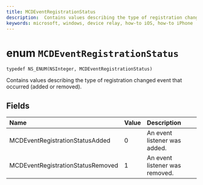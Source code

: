 ```yaml
---
title: MCDEventRegistrationStatus
description:  Contains values describing the type of registration changed event that occurred (added or removed).
keywords: microsoft, windows, device relay, how-to iOS, how-to iPhone
---
```


# enum `MCDEventRegistrationStatus` 

```
typedef NS_ENUM(NSInteger, MCDEventRegistrationStatus)
```  

Contains values describing the type of registration changed event that occurred (added or removed). 

## Fields
| Name | Value | Description |
|:---|:---|:---|
| MCDEventRegistrationStatusAdded | 0 | An event listener was added. |
| MCDEventRegistrationStatusRemoved | 1 | An event listener was removed. |